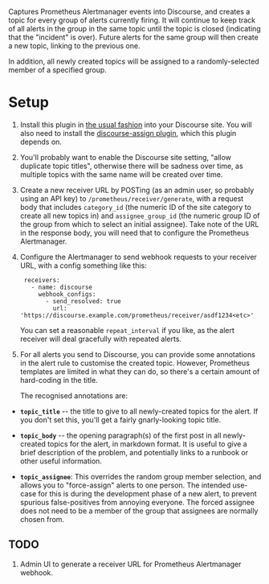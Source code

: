 Captures Prometheus Alertmanager events into Discourse, and creates a topic
for every group of alerts currently firing.  It will continue to keep track
of all alerts in the group in the same topic until the topic is closed
(indicating that the "incident" is over).  Future alerts for the same group
will then create a new topic, linking to the previous one.

In addition, all newly created topics will be assigned to a
randomly-selected member of a specified group.


# Setup

1. Install this plugin in [the usual
   fashion](https://meta.discourse.org/t/install-a-plugin/19157) into your
   Discourse site.  You will also need to install the [discourse-assign
   plugin](https://github.com/discourse/discourse-assign), which this plugin
   depends on.

1. You'll probably want to enable the Discourse site setting, "allow
   duplicate topic titles", otherwise there will be sadness over time, as
   multiple topics with the same name will be created over time.

1. Create a new receiver URL by POSTing (as an admin user, so probably using
   an API key) to `/prometheus/receiver/generate`, with a request body that
   includes `category_id` (the numeric ID of the site category to create all
   new topics in) and `assignee_group_id` (the numeric group ID of the group
   from which to select an initial assignee).  Take note of the URL in the
   response body, you will need that to configure the Prometheus
   Alertmanager.

1. Configure the Alertmanager to send webhook requests to your receiver URL,
   with a config something like this:

        receivers:
          - name: discourse
            webhook_configs:
              - send_resolved: true
                url: 'https://discourse.example.com/prometheus/receiver/asdf1234<etc>'

    You can set a reasonable `repeat_interval` if you like, as the alert
    receiver will deal gracefully with repeated alerts.

1. For all alerts you send to Discourse, you can provide some annotations
   in the alert rule to customise the created topic.  However, Prometheus
   templates are limited in what they can do, so there's a certain amount of
   hard-coding in the title.

   The recognised annotations are:

  * **`topic_title`** -- the title to give to all newly-created topics for
    the alert.  If you don't set this, you'll get a fairly gnarly-looking
    topic title.

  * **`topic_body`** -- the opening paragraph(s) of the first post in all
    newly-created topics for the alert, in markdown format.  It is useful
    to give a brief description of the problem, and potentially links to a
    runbook or other useful information.

  * **`topic_assignee`**: This overrides the random group member selection,
    and allows you to "force-assign" alerts to one person.  The intended
    use-case for this is during the development phase of a new alert, to
    prevent spurious false-positives from annoying everyone.  The forced
    assignee does not need to be a member of the group that assignees are
    normally chosen from.


## TODO

1. Admin UI to generate a receiver URL for Prometheus Alertmanager webhook.
